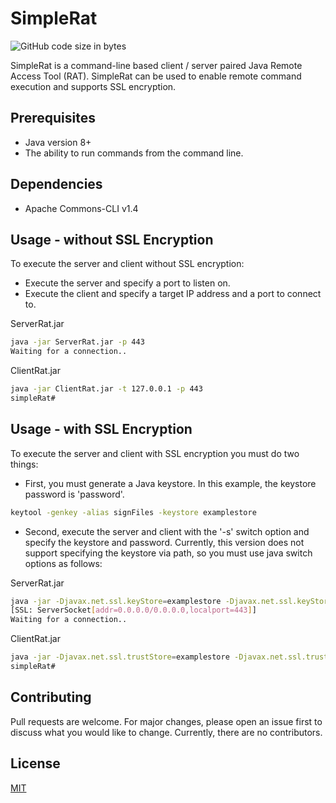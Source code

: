 # SimpleRat
![GitHub code size in bytes](https://img.shields.io/github/languages/code-size/brease568/SimpleRat)

SimpleRat is a command-line based client / server paired Java Remote Access Tool (RAT). SimpleRat can be used to enable remote command execution and supports SSL encryption.

## Prerequisites

- Java version 8+
- The ability to run commands from the command line.

## Dependencies

- Apache Commons-CLI v1.4

## Usage - without SSL Encryption

To execute the server and client without SSL encryption\:
- Execute the server and specify a port to listen on.
- Execute the client and specify a target IP address and a port to connect to.

ServerRat.jar
```bash
java -jar ServerRat.jar -p 443
Waiting for a connection..
```


ClientRat.jar
```bash
java -jar ClientRat.jar -t 127.0.0.1 -p 443
simpleRat# 
```

## Usage - with SSL Encryption

To execute the server and client with SSL encryption you must do two things\:
- First, you must generate a Java keystore. In this example, the keystore password is 'password'.
```bash
keytool -genkey -alias signFiles -keystore examplestore
```
- Second, execute the server and client with the '-s' switch option and specify the keystore and password.
Currently, this version does not support specifying the keystore via path, so you must use java switch options as follows:

ServerRat.jar
```bash
java -jar -Djavax.net.ssl.keyStore=examplestore -Djavax.net.ssl.keyStorePassword=password ServerRat.jar -p 443 -s
[SSL: ServerSocket[addr=0.0.0.0/0.0.0.0,localport=443]]
Waiting for a connection..
```


ClientRat.jar
```bash
java -jar -Djavax.net.ssl.trustStore=examplestore -Djavax.net.ssl.trustStorePassword=password ClientRat.jar -t 127.0.0.1 -p 443 -s 
simpleRat# 
```


## Contributing
Pull requests are welcome. For major changes, please open an issue first to discuss what you would like to change. Currently, there are no contributors.



## License
[MIT](https://choosealicense.com/licenses/mit/)
